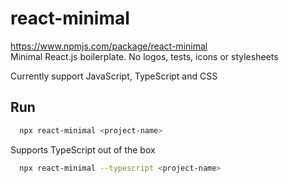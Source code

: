 # react-minimal

https://www.npmjs.com/package/react-minimal  
Minimal React.js boilerplate. No logos, tests, icons or stylesheets

Currently support JavaScript, TypeScript and CSS

## Run

```bash
  npx react-minimal <project-name>
```

Supports TypeScript out of the box

```bash
  npx react-minimal --typescript <project-name>
```
